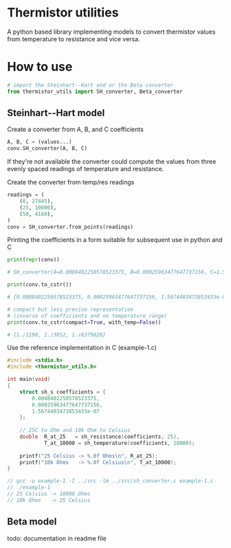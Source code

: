# Thermistor utilities

A python based library implementing models to convert thermistor values 
from temperature to resistance and vice versa.

# How to use

```python
# import the Steinhart--Hart and or the Beta converter
from thermistor_utils import SH_converter, Beta_converter
```

## Steinhart--Hart model

Create a converter from A, B, and C coefficients

```python
A, B, C = (values...)
conv.SH_converter(A, B, C)
```

If they're not available the converter could compute the values from 
three evenly spaced readings of temperature and resistance.

Create the converter from temp/res readings

```python
readings = (
    (0, 27445),
    (25, 10000),
    (50, 4160),
)
conv = SH_converter.from_points(readings)
```

Printing the coefficients in a form suitable for subsequent use in 
python and C

```python
print(repr(conv))

# SH_converter(A=0.0008402250578523375, B=0.00025963477647737156, C=1.5674403473853433e-07, Tl=0, Th=50)

print(conv.to_cstr())

# {0.0008402250578523375, 0.00025963477647737156, 1.5674403473853433e-07, 0, 50}

# compact but less precise representation
# (inverse of coefficients and no temperature range)
print(conv.to_cstr(compact=True, with_temp=False))

# {1./1190, 1./3852, 1./6379828}
```

Use the reference implementation in C (example-1.c)

```c
#include <stdio.h>
#include <thermistor_utils.h>

int main(void)
{
    struct sh_s coefficients = {
        0.0008402250578523375,
        0.00025963477647737156,
        1.5674403473853433e-07
    };
    
    // 25C to Ohm and 10k Ohm to Celsius
    double  R_at_25   = sh_resistance(coefficients, 25),
            T_at_10000 = sh_temperature(coefficients, 10000);
    
    printf("25 Celsius -> %.0f Ohms\n", R_at_25);
    printf("10k Ohms   -> %.0f Celsius\n", T_at_10000);
}

// gcc -o example-1 -I ../src -lm ../src/sh_converter.c example-1.c
// ./example-1
// 25 Celsius -> 10000 Ohms
// 10k Ohms   -> 25 Celsius
```

## Beta model

todo: documentation in readme file
